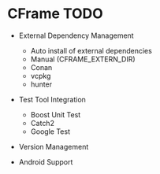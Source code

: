 # CFrame TODO

- External Dependency Management
    - Auto install of external dependencies
    - Manual (CFRAME_EXTERN_DIR)
    - Conan
    - vcpkg
    - hunter

- Test Tool Integration
    - Boost Unit Test
    - Catch2
    - Google Test

- Version Management

- Android Support

